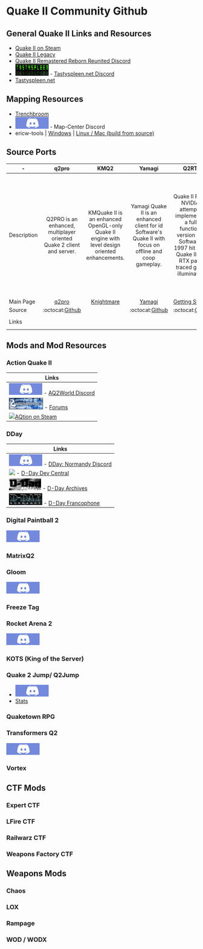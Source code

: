 # Quake II Community Github

## General Quake II Links and Resources

* [Quake II on Steam](https://store.steampowered.com/app/2320/Quake_II/)
* [Quake II Legacy](https://quakelegacy.com/)
* [Quake II Remastered Reborn Reunited Discord](https://discord.gg/3udM8Vz)
* ![](images/tastyspleen.png) - [Tastyspleen.net Discord](http://discord.tastyspleen.net)
* [Tastyspleen.net](http://tastyspleen.net/)
  
## Mapping Resources

* [Trenchbroom](https://trenchbroom.github.io/)
* [![Map-Center Discord](images/discord.jpg)](https://discord.gg/ccwcjBbJFt) - Map-Center Discord
* ericw-tools | [Windows](https://github.com/ericwa/ericw-tools/releases/tag/2.0.0-alpha1) | [Linux / Mac (build from source)](https://github.com/ericwa/ericw-tools/)

## Source Ports

| - | q2pro | KMQ2 | Yamagi | Q2RTX | Quetoo | r1q2 | APRQ2 |
| --- | :-: | :-: | :-: | :-: | :-: | :-: | :-: |
| Description | Q2PRO is an enhanced, multiplayer oriented Quake 2 client and server. | KMQuake II is an enhanced OpenGL-only Quake II engine with level design oriented enhancements. | Yamagi Quake II is an enhanced client for id Software's Quake II with focus on offline and coop gameplay.| Quake II RTX is NVIDIA's attempt at implementing a fully functional version of Id Software's 1997 hit game Quake II with RTX path-traced global illumination. | Quetoo ("Q2") is a free first person shooter for Mac, PC and Linux. Our goal is to bring the fun of oldschool deathmatch to a new generation of gamers. We're pwning nubz, one rail slug at a time. | Quake II engine mod focused on speed and security. | AprQ2 provides many enhanced features over the regular 3.20 Quake2 Client including: Better graphics, Winamp integration, stainmaps (blood stays on the walls), increased client security, and much more. |
| Main Page | [q2pro](https://skuller.net/q2pro/) | [Knightmare](http://www.markshan.com/knightmare/) | [Yamagi](https://www.yamagi.org/quake2/) | [Getting Started](https://www.nvidia.com/content/dam/en-zz/Solutions/geforce/news/quake-ii-rtx-june-6-release-date/Quake-II-RTX-Getting-Started.pdf) | [Quetoo](http://quetoo.org/) | [r1ch.net](https://r1ch.net/old-stuff) | [Moddb](https://www.moddb.com/games/quake-2/addons/aprq2-v1211-windows-quake2-client)
| Source | :octocat:[Github](https://github.com/skullernet/q2pro) | | :octocat:[Github](https://github.com/yquake2/yquake2) | :octocat:[Github](https://github.com/NVIDIA/Q2RTX) | :octocat:[Github](https://github.com/jdolan/quetoo) | :octocat:[Github](https://github.com/tastyspleen/r1q2-archive) | :octocat:[Github](https://github.com/Shockblast/quake2-aprq2) |
| Links | | | | | [![Quetoo Discord](images/discord.jpg)](https://discord.gg/unb9U4b) | | | |

## Mods and Mod Resources

### Action Quake II

| Links |
| ---   |
|![](images/discord.jpg) - [AQ2World Discord](https://discord.aq2world.com)
|![](images/aqworldbanner.jpg) - [Forums](https://forums.aq2world.com)
|![](images/)[AQtion on Steam](https://store.steampowered.com/app/1978800/AQtion/)

### DDay 
| Links |
| --- |
|![](images/discord.jpg) - [DDay: Normandy Discord](https://discord.gg/Xkpct32)
|![](http://www.ddaydev.com/site/include/images/links/ddc_anim1.gif) - [D-Day Dev Central](http://www.ddaydev.com/site/index.php)
|![](images/dday.gif) - [D-Day Archives](http://www.quakewiki.net/archives/dday.planetquake.gamespy.com/site/)
|![](images/french.gif) - [D-Day Francophone](https://ddaynormandy.forumactif.fr/)

### Digital Paintball 2
[![Digital Paintall 2 Discord](images/discord.jpg)](https://discord.gg/nExEMuM)

### MatrixQ2

### Gloom
[![Gloom Discord](images/discord.jpg)](https://discord.gg/nJ7zeeA)

### Freeze Tag

### Rocket Arena 2
[![Rocket Arena 2 Discord](images/discord.jpg)](https://discord.gg/3gjMKcMgrE)

### KOTS (King of the Server)

### Quake 2 Jump/ Q2Jump

* [![Q2Jump Discord](images/discord.jpg)](http://discord.q2jump.net/)
* [Stats](http://q2jump.net/)

### Quaketown RPG

### Transformers Q2
[![Transformers Discord](images/discord.jpg)](https://discord.gg/G4KXH4m)

### Vortex

## CTF Mods

### Expert CTF

### LFire CTF

### Railwarz CTF

### Weapons Factory CTF

## Weapons Mods

### Chaos

### LOX

### Rampage

### WOD / WODX

